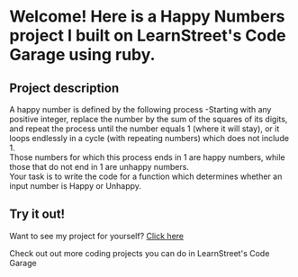 
Welcome! Here is a Happy Numbers project I built on LearnStreet's Code Garage using ruby.
===============================================================================================================

Project description
-------------------------

A happy number is defined by the following process -Starting with any positive integer, replace the number by the sum of the squares of its digits, and repeat the process until the number equals 1 (where it will stay), or it loops endlessly in a cycle (with repeating numbers) which does not include 1.<br> Those numbers for which this process ends in 1 are happy numbers, while those that do not end in 1 are unhappy numbers. <br>Your task is to write the code for a function which determines whether an input number is Happy or Unhappy.

Try it out!
--------------

Want to see my project for yourself? [Click here](http://www.learnstreet.com//view_profile/527bbb1e76b99c5cc4002492/project)

Check out out more coding projects you can do in LearnStreet's Code Garage
		
